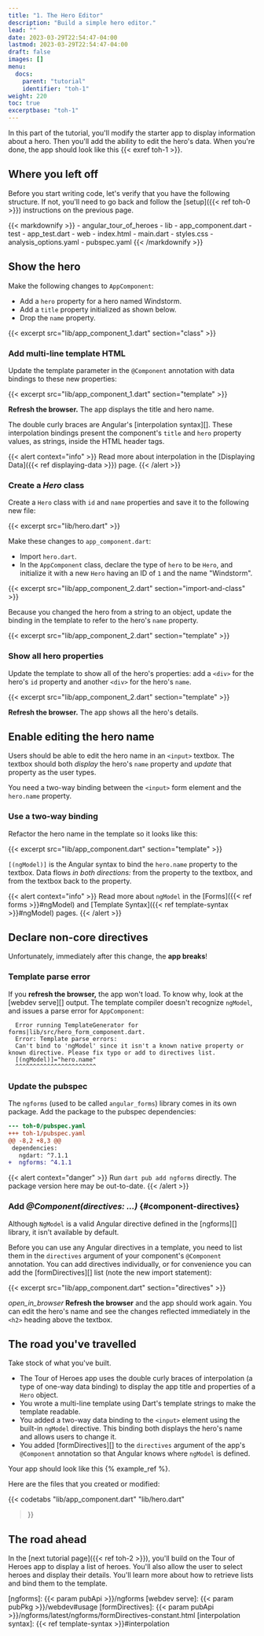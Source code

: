 ```yaml
---
title: "1. The Hero Editor"
description: "Build a simple hero editor."
lead: ""
date: 2023-03-29T22:54:47-04:00
lastmod: 2023-03-29T22:54:47-04:00
draft: false
images: []
menu:
  docs:
    parent: "tutorial"
    identifier: "toh-1"
weight: 220
toc: true
excerptbase: "toh-1"
---
```


In this part of the tutorial, you'll modify the starter app to display
information about a hero. Then you'll add the ability to edit the hero's data.
When you're done, the app should look like this {{< exref toh-1 >}}.

## Where you left off

Before you start writing code, let's verify that you have the following structure. If not, you'll need to go back and follow the [setup]({{< ref toh-0 >}}) instructions
on the previous page.

<div class="ul-filetree">
{{< markdownify >}}
- angular_tour_of_heroes
  - lib
    - app_component.dart
  - test
    - app_test.dart
  - web
    - index.html
    - main.dart
    - styles.css
  - analysis_options.yaml
  - pubspec.yaml
{{< /markdownify >}}
</div>

<!-- {% include_relative _keep-app-running.md %} -->

## Show the hero

Make the following changes to `AppComponent`:

- Add a `hero` property for a hero named Windstorm.
- Add a `title` property initialized as shown below.
- Drop the `name` property.

{{< excerpt src="lib/app_component_1.dart" section="class" >}}

### Add multi-line template HTML

Update the template parameter in the `@Component` annotation with data bindings
to these new properties:

{{< excerpt src="lib/app_component_1.dart" section="template" >}}

<!-- <i class="material-icons">open_in_browser</i> -->

**Refresh the browser.** The app displays the title and hero name.

The double curly braces are Angular's [interpolation syntax][]. These
interpolation bindings present the component's `title` and `hero` property
values, as strings, inside the HTML header tags.

{{< alert context="info" >}}
Read more about interpolation in the [Displaying Data]({{< ref displaying-data >}}) page.
{{< /alert >}}

### Create a _Hero_ class

Create a `Hero` class with `id` and `name` properties and
save it to the following new file:

{{< excerpt src="lib/hero.dart" >}}

Make these changes to `app_component.dart`:

- Import `hero.dart`.
- In the `AppComponent` class, declare the type of `hero` to be `Hero`, and
  initialize it with a new `Hero` having an ID of `1` and the name "Windstorm".

{{< excerpt src="lib/app_component_2.dart" section="import-and-class" >}}

Because you changed the hero from a string to an object, update the binding in
the template to refer to the hero's `name` property.

{{< excerpt src="lib/app_component_2.dart" section="template" >}}

<!-- TODO: open in browser icon <i class="material-icons">open_in_browser</i>
**Refresh the browser.** The app continues to display the hero's name. -->

### Show all hero properties

Update the template to show all of the hero's properties: add a `<div>` for the
hero's `id` property and another `<div>` for the hero's `name`.

{{< excerpt src="lib/app_component_2.dart" section="template" >}}

<!-- <i class="material-icons">open_in_browser</i> -->
**Refresh the browser.** The app shows all the hero's details.

## Enable editing the hero name

Users should be able to edit the hero name in an `<input>` textbox.
The textbox should both _display_ the hero's `name` property
and _update_ that property as the user types.

You need a two-way binding between the `<input>` form element and the `hero.name` property.

### Use a two-way binding

Refactor the hero name in the template so it looks like this:

{{< excerpt src="lib/app_component.dart" section="template" >}}

`[(ngModel)]` is the Angular syntax to bind the `hero.name` property
to the textbox.
Data flows _in both directions:_ from the property to the textbox,
and from the textbox back to the property.

{{< alert context="info" >}}
  Read more about `ngModel` in the
  [Forms]({{< ref forms >}}#ngModel) and
  [Template Syntax]({{< ref template-syntax >}}#ngModel) pages.
{{< /alert >}}

## Declare non-core directives

Unfortunately, immediately after this change, the **app breaks**!

### Template parse error

<!-- <i class="material-icons">open_in_browser</i> -->
If you **refresh the browser,** the app won't load.
To know why, look at the [webdev serve][] output. The template
compiler doesn't recognize `ngModel`, and issues a parse error for
`AppComponent`:

```nocode
  Error running TemplateGenerator for forms|lib/src/hero_form_component.dart.
  Error: Template parse errors:
  Can't bind to 'ngModel' since it isn't a known native property or known directive. Please fix typo or add to directives list.
  [(ngModel)]="hero.name"
  ^^^^^^^^^^^^^^^^^^^^^^^
```

### Update the pubspec

<!-- <?code-excerpt path-base="examples/ng/doc"?> -->

The `ngforms` (used to be called `angular_forms`) library comes in its own package. Add the package to the pubspec dependencies:

<?code-excerpt "toh-0/pubspec.yaml" diff-with="toh-1/pubspec.yaml" from="dependencies" to="ngforms"?>
```diff
--- toh-0/pubspec.yaml
+++ toh-1/pubspec.yaml
@@ -8,2 +8,3 @@
 dependencies:
   ngdart: ^7.1.1
+  ngforms: ^4.1.1
```
{{< alert context="danger" >}}
Run `dart pub add ngforms` directly. The package version here may be out-to-date.
{{< /alert >}}

<!-- <?code-excerpt path-base="examples/ng/doc/toh-1"?> -->

### Add _@Component(directives: ...)_ {#component-directives}

Although `NgModel` is a valid Angular directive defined in the [ngforms][]
library, it isn't available by default.

Before you can use any Angular directives in a template,
you need to list them in the `directives` argument of your component's
`@Component` annotation. You can add directives individually, or for
convenience you can add the [formDirectives][] list
(note the new import statement):

{{< excerpt src="lib/app_component.dart" section="directives" >}}

<i class="material-icons">open_in_browser</i> **Refresh the browser** and the
app should work again. You can edit the hero's name and see the changes
reflected immediately in the `<h2>` heading above the textbox.

## The road you've travelled

Take stock of what you've built.

* The Tour of Heroes app uses the double curly braces of interpolation (a type of one-way data binding)
  to display the app title and properties of a `Hero` object.
* You wrote a multi-line template using Dart's template strings to make the template readable.
* You added a two-way data binding to the `<input>` element
  using the built-in `ngModel` directive. This binding both displays the hero's
  name and allows users to change it.
* You added [formDirectives][] to the `directives` argument of the app's
  `@Component` annotation so that Angular knows where `ngModel` is defined.

Your app should look like this {% example_ref %}.

Here are the files that you created or modified:

{{< codetabs
    "lib/app_component.dart"
    "lib/hero.dart"
>}}

## The road ahead

In the [next tutorial page]({{< ref toh-2 >}}), you'll build on the Tour of Heroes app to display a list of heroes.
You'll also allow the user to select heroes and display their details.
You'll learn more about how to retrieve lists and bind them to the template.

[ngforms]: {{< param pubApi >}}/ngforms
[webdev serve]: {{< param pubPkg >}}/webdev#usage
[formDirectives]: {{< param pubApi >}}/ngforms/latest/ngforms/formDirectives-constant.html
[interpolation syntax]: {{< ref template-syntax >}}#interpolation
